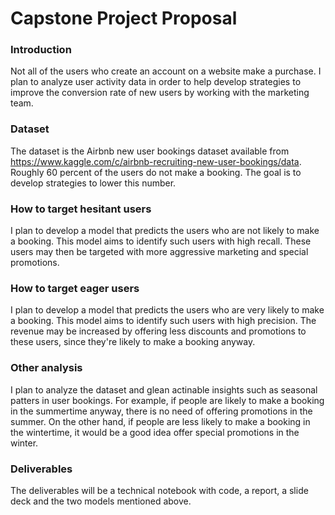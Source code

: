 # Capstone Project Proposal

### Introduction 
Not all of the users who create an account on a website make a purchase. I plan to analyze user activity data in order to help develop strategies to improve the conversion rate of new users by working with the marketing team. 

### Dataset 

The dataset is the Airbnb new user bookings dataset available from https://www.kaggle.com/c/airbnb-recruiting-new-user-bookings/data. Roughly 60 percent of the users do not make a booking. The goal is to develop strategies to lower this number. 

### How to target hesitant users 

I plan to develop a model that predicts the users who are not likely to make a booking. This model aims to identify such users with high recall. These users may then be targeted with more aggressive marketing and special promotions. 

### How to target eager users 

I plan to develop a model that predicts the users who are very likely to make a booking. This model aims to identify such users with high precision. The revenue may be increased by offering less discounts and promotions to these users, since they're likely to make a booking anyway. 

### Other analysis 

I plan to analyze the dataset and glean actinable insights such as seasonal patters in user bookings. For example, if people are likely to make a booking in the summertime anyway, there is no need of offering promotions in the summer. On the other hand, if people are less likely to make a booking in the wintertime, it would be a good idea offer special promotions in the winter.

### Deliverables 
The deliverables will be a technical notebook with code, a report, a slide deck and the two models mentioned above. 